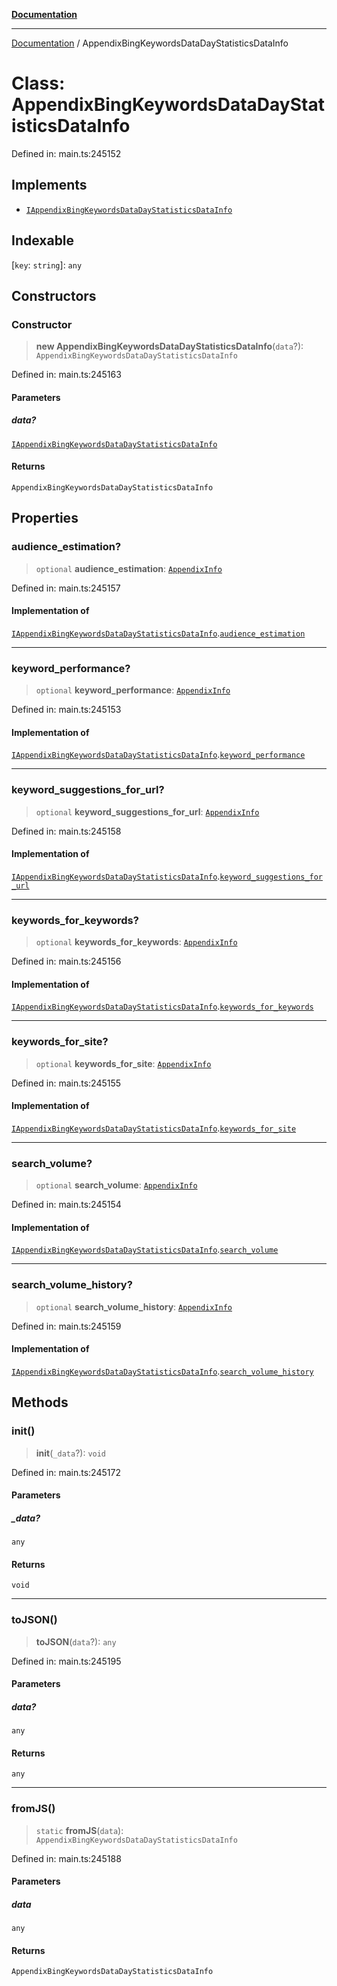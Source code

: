 [**Documentation**](../README.md)

***

[Documentation](../README.md) / AppendixBingKeywordsDataDayStatisticsDataInfo

# Class: AppendixBingKeywordsDataDayStatisticsDataInfo

Defined in: main.ts:245152

## Implements

- [`IAppendixBingKeywordsDataDayStatisticsDataInfo`](../interfaces/IAppendixBingKeywordsDataDayStatisticsDataInfo.md)

## Indexable

\[`key`: `string`\]: `any`

## Constructors

### Constructor

> **new AppendixBingKeywordsDataDayStatisticsDataInfo**(`data`?): `AppendixBingKeywordsDataDayStatisticsDataInfo`

Defined in: main.ts:245163

#### Parameters

##### data?

[`IAppendixBingKeywordsDataDayStatisticsDataInfo`](../interfaces/IAppendixBingKeywordsDataDayStatisticsDataInfo.md)

#### Returns

`AppendixBingKeywordsDataDayStatisticsDataInfo`

## Properties

### audience\_estimation?

> `optional` **audience\_estimation**: [`AppendixInfo`](AppendixInfo.md)

Defined in: main.ts:245157

#### Implementation of

[`IAppendixBingKeywordsDataDayStatisticsDataInfo`](../interfaces/IAppendixBingKeywordsDataDayStatisticsDataInfo.md).[`audience_estimation`](../interfaces/IAppendixBingKeywordsDataDayStatisticsDataInfo.md#audience_estimation)

***

### keyword\_performance?

> `optional` **keyword\_performance**: [`AppendixInfo`](AppendixInfo.md)

Defined in: main.ts:245153

#### Implementation of

[`IAppendixBingKeywordsDataDayStatisticsDataInfo`](../interfaces/IAppendixBingKeywordsDataDayStatisticsDataInfo.md).[`keyword_performance`](../interfaces/IAppendixBingKeywordsDataDayStatisticsDataInfo.md#keyword_performance)

***

### keyword\_suggestions\_for\_url?

> `optional` **keyword\_suggestions\_for\_url**: [`AppendixInfo`](AppendixInfo.md)

Defined in: main.ts:245158

#### Implementation of

[`IAppendixBingKeywordsDataDayStatisticsDataInfo`](../interfaces/IAppendixBingKeywordsDataDayStatisticsDataInfo.md).[`keyword_suggestions_for_url`](../interfaces/IAppendixBingKeywordsDataDayStatisticsDataInfo.md#keyword_suggestions_for_url)

***

### keywords\_for\_keywords?

> `optional` **keywords\_for\_keywords**: [`AppendixInfo`](AppendixInfo.md)

Defined in: main.ts:245156

#### Implementation of

[`IAppendixBingKeywordsDataDayStatisticsDataInfo`](../interfaces/IAppendixBingKeywordsDataDayStatisticsDataInfo.md).[`keywords_for_keywords`](../interfaces/IAppendixBingKeywordsDataDayStatisticsDataInfo.md#keywords_for_keywords)

***

### keywords\_for\_site?

> `optional` **keywords\_for\_site**: [`AppendixInfo`](AppendixInfo.md)

Defined in: main.ts:245155

#### Implementation of

[`IAppendixBingKeywordsDataDayStatisticsDataInfo`](../interfaces/IAppendixBingKeywordsDataDayStatisticsDataInfo.md).[`keywords_for_site`](../interfaces/IAppendixBingKeywordsDataDayStatisticsDataInfo.md#keywords_for_site)

***

### search\_volume?

> `optional` **search\_volume**: [`AppendixInfo`](AppendixInfo.md)

Defined in: main.ts:245154

#### Implementation of

[`IAppendixBingKeywordsDataDayStatisticsDataInfo`](../interfaces/IAppendixBingKeywordsDataDayStatisticsDataInfo.md).[`search_volume`](../interfaces/IAppendixBingKeywordsDataDayStatisticsDataInfo.md#search_volume)

***

### search\_volume\_history?

> `optional` **search\_volume\_history**: [`AppendixInfo`](AppendixInfo.md)

Defined in: main.ts:245159

#### Implementation of

[`IAppendixBingKeywordsDataDayStatisticsDataInfo`](../interfaces/IAppendixBingKeywordsDataDayStatisticsDataInfo.md).[`search_volume_history`](../interfaces/IAppendixBingKeywordsDataDayStatisticsDataInfo.md#search_volume_history)

## Methods

### init()

> **init**(`_data`?): `void`

Defined in: main.ts:245172

#### Parameters

##### \_data?

`any`

#### Returns

`void`

***

### toJSON()

> **toJSON**(`data`?): `any`

Defined in: main.ts:245195

#### Parameters

##### data?

`any`

#### Returns

`any`

***

### fromJS()

> `static` **fromJS**(`data`): `AppendixBingKeywordsDataDayStatisticsDataInfo`

Defined in: main.ts:245188

#### Parameters

##### data

`any`

#### Returns

`AppendixBingKeywordsDataDayStatisticsDataInfo`
